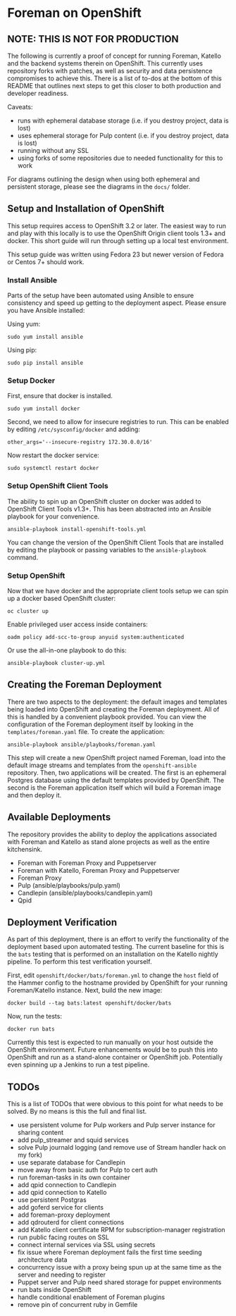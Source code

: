 # Foreman on OpenShift

## NOTE: THIS IS NOT FOR PRODUCTION

The following is currently a proof of concept for running Foreman, Katello and the backend systems therein on OpenShift. This currently uses repository forks with patches, as well as security and data persistence compromises to achieve this. There is a list of to-dos at the bottom of this README that outlines next steps to get this closer to both production and developer readiness.

Caveats:

 * runs with ephemeral database storage (i.e. if you destroy project, data is lost)
 * uses ephemeral storage for Pulp content (i.e. if you destroy project, data is lost)
 * running without any SSL
 * using forks of some repositories due to needed functionality for this to work

For diagrams outlining the design when using both ephemeral and persistent storage, please see the diagrams in the `docs/` folder.

## Setup and Installation of OpenShift

This setup requires access to OpenShift 3.2 or later. The easiest way to run and play with this locally is to use the OpenShift Origin client tools 1.3+ and docker. This short guide will run through setting up a local test environment.

This setup guide was written using Fedora 23 but newer version of Fedora or Centos 7+ should work.


### Install Ansible

Parts of the setup have been automated using Ansible to ensure consistency and speed up getting to the deployment aspect. Please ensure you have Ansible installed:

Using yum:

    sudo yum install ansible

Using pip:

    sudo pip install ansible

### Setup Docker

First, ensure that docker is installed.

    sudo yum install docker

Second, we need to allow for insecure registries to run. This can be enabled by editing `/etc/sysconfig/docker` and adding:

    other_args='--insecure-registry 172.30.0.0/16'

Now restart the docker service:

    sudo systemctl restart docker

### Setup OpenShift Client Tools

The ability to spin up an OpenShift cluster on docker was added to OpenShift Client Tools v1.3+. This has been abstracted into an Ansible playbook for your convenience.

    ansible-playbook install-openshift-tools.yml

You can change the version of the OpenShift Client Tools that are installed by editing the playbook or passing variables to the `ansible-playbook` command.

### Setup OpenShift

Now that we have docker and the appropriate client tools setup we can spin up a docker based OpenShift cluster:

    oc cluster up

Enable privileged user access inside containers:

    oadm policy add-scc-to-group anyuid system:authenticated

Or use the all-in-one playbook to do this:

    ansible-playbook cluster-up.yml

## Creating the Foreman Deployment

There are two aspects to the deployment: the default images and templates being loaded into OpenShift and creating the Foreman deployment. All of this is handled by a convenient playbook provided. You can view the configuration of the Foreman deployment itself by looking in the `templates/foreman.yaml` file. To create the application:

    ansible-playbook ansible/playbooks/foreman.yaml

This step will create a new OpenShift project named Foreman, load into the default image streams and templates from the `openshift-ansible` repository. Then, two applications will be created. The first is an ephemeral Postgres database using the default templates provided by OpenShift. The second is the Foreman application itself which will build a Foreman image and then deploy it.

## Available Deployments

The repository provides the ability to deploy the applications associated with Foreman and Katello as stand alone projects as well as the entire kitchensink. 

  * Foreman with Foreman Proxy and Puppetserver
  * Foreman with Katello, Foreman Proxy and Puppetserver
  * Foreman Proxy
  * Pulp (ansible/playbooks/pulp.yaml)
  * Candlepin (ansible/playbooks/candlepin.yaml)
  * Qpid

## Deployment Verification

As part of this deployment, there is an effort to verify the functionality of the deployment based upon automated testing. The current baseline for this is the `bats` testing that is performed on an installation on the Katello nightly pipeline. To perform this test verification yourself.

First, edit `openshift/docker/bats/foreman.yml` to change the `host` field of the Hammer config to the hostname provided by OpenShift for your running Foreman/Katello instance. Next, build the new image:

    docker build --tag bats:latest openshift/docker/bats

Now, run the tests:

    docker run bats
    
Currently this test is expected to run manually on your host outside the OpenShift environment. Future enhancements would be to push this into OpenShift and run as a stand-alone container or OpenShift job. Potentially even spinning up a Jenkins to run a test pipeline.

## TODOs

This is a list of TODOs that were obvious to this point for what needs to be solved. By no means is this the full and final list.

 * use persistent volume for Pulp workers and Pulp server instance for sharing content
 * add pulp_streamer and squid services
 * solve Pulp journald logging (and remove use of Stream handler hack on my fork)
 * use separate database for Candlepin
 * move away from basic auth for Pulp to cert auth
 * run foreman-tasks in its own container
 * add qpid connection to Candlepin
 * add qpid connection to Katello
 * use persistent Postgras
 * add goferd service for clients
 * add foreman-proxy deployment
 * add qdrouterd for client connections
 * add Katello client certificate RPM for subscription-manager registration
 * run public facing routes on SSL
 * connect internal services via SSL using secrets
 * fix issue where Foreman deployment fails the first time seeding architecture data
 * concurrency issue with a proxy being spun up at the same time as the server and needing to register
 * Puppet server and Pulp need shared storage for puppet environments
 * run bats inside OpenShift
 * handle conditional enablement of Foreman plugins
 * remove pin of concurrent ruby in Gemfile
